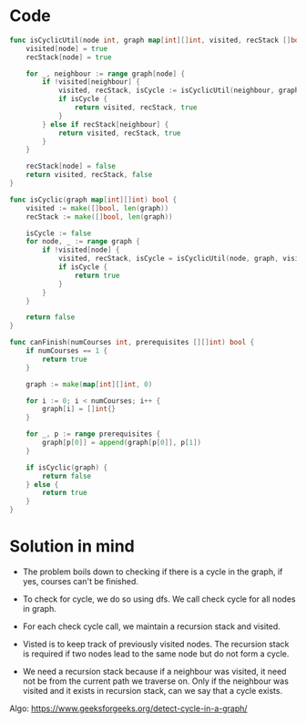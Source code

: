 Code
====

```go
func isCyclicUtil(node int, graph map[int][]int, visited, recStack []bool) ([]bool, []bool, bool) {
	visited[node] = true
	recStack[node] = true

	for _, neighbour := range graph[node] {
		if !visited[neighbour] {
			visited, recStack, isCycle := isCyclicUtil(neighbour, graph, visited, recStack)
			if isCycle {
				return visited, recStack, true
			}
		} else if recStack[neighbour] {
			return visited, recStack, true
		}
	}

	recStack[node] = false
	return visited, recStack, false
}

func isCyclic(graph map[int][]int) bool {
	visited := make([]bool, len(graph))
	recStack := make([]bool, len(graph))

	isCycle := false
	for node, _ := range graph {
		if !visited[node] {
			visited, recStack, isCycle = isCyclicUtil(node, graph, visited, recStack)
			if isCycle {
				return true
			}
		}
	}

	return false
}

func canFinish(numCourses int, prerequisites [][]int) bool {
	if numCourses == 1 {
		return true
	}

	graph := make(map[int][]int, 0)

	for i := 0; i < numCourses; i++ {
		graph[i] = []int{}
	}

	for _, p := range prerequisites {
		graph[p[0]] = append(graph[p[0]], p[1])
	}

	if isCyclic(graph) {
		return false
	} else {
		return true
	}
}
```

Solution in mind
================

-	The problem boils down to checking if there is a cycle in the graph, if yes, courses can't be finished.

-	To check for cycle, we do so using dfs. We call check cycle for all nodes in graph.

-	For each check cycle call, we maintain a recursion stack and visited.

-	Visted is to keep track of previously visited nodes. The recursion stack is required if two nodes lead to the same node but do not form a cycle.

-	We need a recursion stack because if a neighbour was visited, it need not be from the current path we traverse on. Only if the neighbour was visited and it exists in recursion stack, can we say that a cycle exists.

Algo: https://www.geeksforgeeks.org/detect-cycle-in-a-graph/
